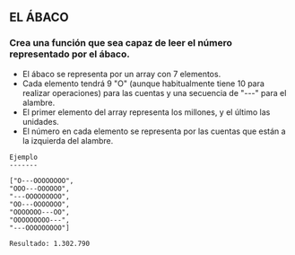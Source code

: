 ## EL ÁBACO

### Crea una función que sea capaz de leer el número representado por el ábaco.

- El ábaco se representa por un array con 7 elementos.
- Cada elemento tendrá 9 "O" (aunque habitualmente tiene 10 para realizar operaciones) para las cuentas y una secuencia
  de "---" para el alambre.
- El primer elemento del array representa los millones, y el último las unidades.
- El número en cada elemento se representa por las cuentas que están a la izquierda del alambre.

```
Ejemplo
-------

["O---OOOOOOOO",
"OOO---OOOOOO",
"---OOOOOOOOO",
"OO---OOOOOOO",
"OOOOOOO---OO",
"OOOOOOOOO---",
"---OOOOOOOOO"]

Resultado: 1.302.790